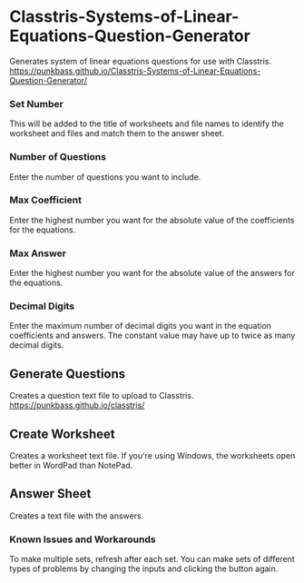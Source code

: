 # Classtris-Systems-of-Linear-Equations-Question-Generator
Generates system of linear equations questions for use with Classtris.
https://punkbass.github.io/Classtris-Systems-of-Linear-Equations-Question-Generator/

### Set Number
This will be added to the title of worksheets and file names to identify the worksheet and files and match them to the answer sheet. 

### Number of Questions
Enter the number of questions you want to include.

### Max Coefficient
Enter the highest number you want for the absolute value of the coefficients for the equations.

### Max Answer
Enter the highest number you want for the absolute value of the answers for the equations.

### Decimal Digits

Enter the maximum number of decimal digits you want in the equation coefficients and answers. The constant value may have up  to twice as many decimal digits.

## Generate Questions

Creates a question text file to upload to <a herf=https://punkbass.github.io/classtris/>Classtris</a>. https://punkbass.github.io/classtris/

## Create Worksheet

Creates a worksheet text file. If you're using Windows, the worksheets open better in WordPad than NotePad. 

## Answer Sheet

Creates a text file with the answers.

### Known Issues and Workarounds
To make multiple sets, refresh after each set. You can make sets of different types of problems by changing the inputs and clicking the button again. 


